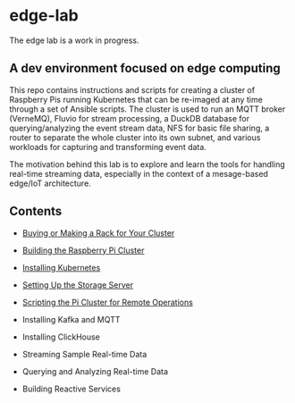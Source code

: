 # edge-lab

The edge lab is a work in progress.

## A dev environment focused on edge computing

This repo contains instructions and scripts for creating a cluster of Raspberry Pis running Kubernetes that can be re-imaged at any time through a set of Ansible scripts. The cluster is used to run an MQTT broker (VerneMQ), Fluvio for stream processing, a DuckDB database for querying/analyzing the event stream data, NFS for basic file sharing, a router to separate the whole cluster into its own subnet, and various workloads for capturing and transforming event data.

The motivation behind this lab is to explore and learn the tools for handling real-time streaming data, especially in the context of a mesage-based edge/IoT architecture.

## Contents

* [Buying or Making a Rack for Your Cluster](<docs/Rack.md>)

* [Building the Raspberry Pi Cluster](<docs/Pi Cluster.md>)

* [Installing Kubernetes](<docs/Kubernetes.md>)

* [Setting Up the Storage Server](<docs/Storage Server.md>)

* [Scripting the Pi Cluster for Remote Operations](<docs/Ansible.md>)

* Installing Kafka and MQTT

* Installing ClickHouse

* Streaming Sample Real-time Data

* Querying and Analyzing Real-time Data

* Building Reactive Services

